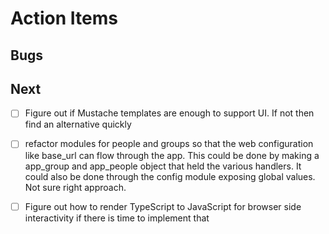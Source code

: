 
# Action Items

## Bugs

## Next

- [ ] Figure out if Mustache templates are enough to support UI. If not then find an alternative quickly
- [ ] refactor modules for people and groups so that the web configuration like base_url can flow through the app. This could be done by making a app_group and app_people object that held the various handlers. It could also be done through the config module exposing global values. Not sure right approach.
- [ ] Figure out how to render TypeScript to JavaScript for browser side interactivity if there is time to implement that

